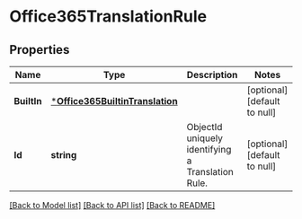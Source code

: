 # Office365TranslationRule

## Properties
Name | Type | Description | Notes
------------ | ------------- | ------------- | -------------
**BuiltIn** | [***Office365BuiltinTranslation**](office-365-builtin-translation.md) |  | [optional] [default to null]
**Id** | **string** | ObjectId uniquely identifying a Translation Rule. | [optional] [default to null]

[[Back to Model list]](../README.md#documentation-for-models) [[Back to API list]](../README.md#documentation-for-api-endpoints) [[Back to README]](../README.md)


